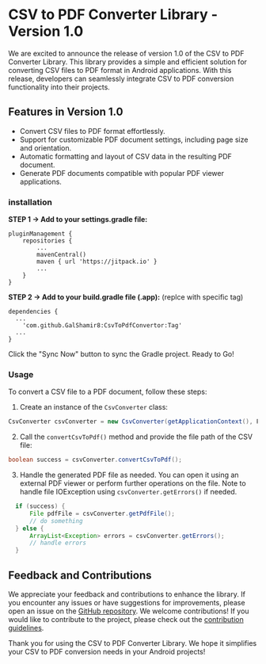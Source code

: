 # CSV to PDF Converter Library - Version 1.0

We are excited to announce the release of version 1.0 of the CSV to PDF Converter Library. 
This library provides a simple and efficient solution for converting CSV files to PDF format in Android applications. 
With this release, developers can seamlessly integrate CSV to PDF conversion functionality into their projects.

## Features in Version 1.0

- Convert CSV files to PDF format effortlessly.
- Support for customizable PDF document settings, including page size and orientation.
- Automatic formatting and layout of CSV data in the resulting PDF document.
- Generate PDF documents compatible with popular PDF viewer applications.

### installation

**STEP 1 -> Add to your settings.gradle file:**
```
pluginManagement {
    repositories {
        ...
        mavenCentral()
        maven { url 'https://jitpack.io' }
        ...
    }
}
```

**STEP 2 -> Add to your build.gradle file (.app):** (replce with specific tag)
```
dependencies {
  ...
	'com.github.GalShamir8:CsvToPdfConvertor:Tag'
  ...
}
```
Click the "Sync Now" button to sync the Gradle project.
Ready to Go!

### Usage

To convert a CSV file to a PDF document, follow these steps:

1. Create an instance of the `CsvConverter` class:

```java
CsvConverter csvConverter = new CsvConverter(getApplicationContext(), FILE_PATH);        
```
2. Call the `convertCsvToPdf()` method and provide the file path of the CSV file:
```java
boolean success = csvConverter.convertCsvToPdf();
```
3. Handle the generated PDF file as needed. You can open it using an external PDF viewer or perform further operations on the file.
Note to handle file IOException using `csvConverter.getErrors()` if needed.
```java
  if (success) {
      File pdfFile = csvConverter.getPdfFile();
      // do something
  } else {
      ArrayList<Exception> errors = csvConverter.getErrors();
      // handle errors
  }
```
## Feedback and Contributions

We appreciate your feedback and contributions to enhance the library. 
If you encounter any issues or have suggestions for improvements, please open an issue on the [GitHub repository](https://github.com/GalShamir8/CsvToPdfConvertor/issues).
We welcome contributions!
If you would like to contribute to the project, please check out the [contribution guidelines](https://github.com/GalShamir8/CsvToPdfConvertor/blob/master/CONTRIBUTING.md).

Thank you for using the CSV to PDF Converter Library. We hope it simplifies your CSV to PDF conversion needs in your Android projects!
